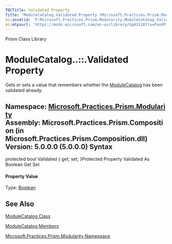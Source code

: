 ```yaml
---
TOCTitle: Validated Property
Title: 'ModuleCatalog.Validated Property (Microsoft.Practices.Prism.Modularity)'
ms:assetid: 'P:Microsoft.Practices.Prism.Modularity.ModuleCatalog.Validated'
ms:mtpsurl: 'https://msdn.microsoft.com/en-us/library/Gg431287(v=PandP.50)'
---
```


Prism Class Library

ModuleCatalog..::.Validated Property
====================================

Gets or sets a value that remembers whether the [ModuleCatalog](https://msdn.microsoft.com/t:microsoft.practices.prism.modularity.modulecatalog) has been validated already.

**Namespace:** [Microsoft.Practices.Prism.Modularity](https://msdn.microsoft.com/n:microsoft.practices.prism.modularity)
**Assembly:** Microsoft.Practices.Prism.Composition (in Microsoft.Practices.Prism.Composition.dll) Version: 5.0.0.0 (5.0.0.0)
Syntax
------

<span id="syntaxToggle"></span>protected bool Validated { get; set; }Protected Property Validated As Boolean Get Set
#### Property Value

Type: [Boolean](http://msdn2.microsoft.com/en-us/library/a28wyd50)

See Also
--------

<span id="seeAlsoToggle"></span>
[ModuleCatalog Class](https://msdn.microsoft.com/t:microsoft.practices.prism.modularity.modulecatalog)

[ModuleCatalog Members](https://msdn.microsoft.com/allmembers.t:microsoft.practices.prism.modularity.modulecatalog)

[Microsoft.Practices.Prism.Modularity Namespace](https://msdn.microsoft.com/n:microsoft.practices.prism.modularity)
